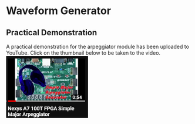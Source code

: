 # Waveform Generator

## Practical Demonstration
A practical demonstration for the arpeggiator module has been uploaded to YouTube. Click on the thumbnail below to be taken to the video.
<br>
[![Video Demonstration](/images/demonstration_thumbnail.png)](https://www.youtube.com/watch?v=Cm8BNkX11p0 "Video Demonstration")